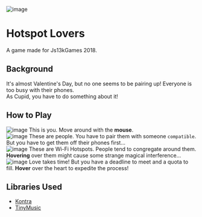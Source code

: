 ![image](https://user-images.githubusercontent.com/12347266/45441561-e7f88e80-b6f1-11e8-83d3-d83e08306adb.png)
# Hotspot Lovers
A game made for Js13kGames 2018.

## Background
It's almost Valentine's Day, but no one seems to be pairing up! Everyone is too busy with their phones.  
As Cupid, you have to do something about it!

## How to Play
![image](https://user-images.githubusercontent.com/12347266/45441887-fe531a00-b6f2-11e8-8045-ae25f88c2a37.png)
This is you. Move around with the **mouse**.  
![image](https://user-images.githubusercontent.com/12347266/45441950-34909980-b6f3-11e8-892f-4bfb7fbfc09a.png)
These are people. You have to pair them with someone `compatible`. But you have to get them off their phones first...  
![image](https://user-images.githubusercontent.com/12347266/45442047-83d6ca00-b6f3-11e8-9c49-fe9bbc2b1694.png)
These are Wi-Fi Hotspots. People tend to congregate around them. **Hovering** over them might cause some strange magical interference...  
![image](https://user-images.githubusercontent.com/12347266/45443551-9fdc6a80-b6f7-11e8-9f9a-63b2a339ddbe.png)
Love takes time! But you have a deadline to meet and a quota to fill. **Hover** over the heart to expedite the process!

## Libraries Used
* [Kontra](https://straker.github.io/kontra/)
* [TinyMusic](https://github.com/kevincennis/TinyMusic)
